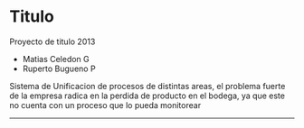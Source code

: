 Titulo
======

Proyecto de titulo 2013

- Matias Celedon G
- Ruperto Bugueno P

Sistema de Unificacion de procesos de distintas areas, el problema
fuerte de la empresa radica en la perdida de producto en el bodega, ya que este
no cuenta con un proceso que lo pueda monitorear
_______________________________________________________


